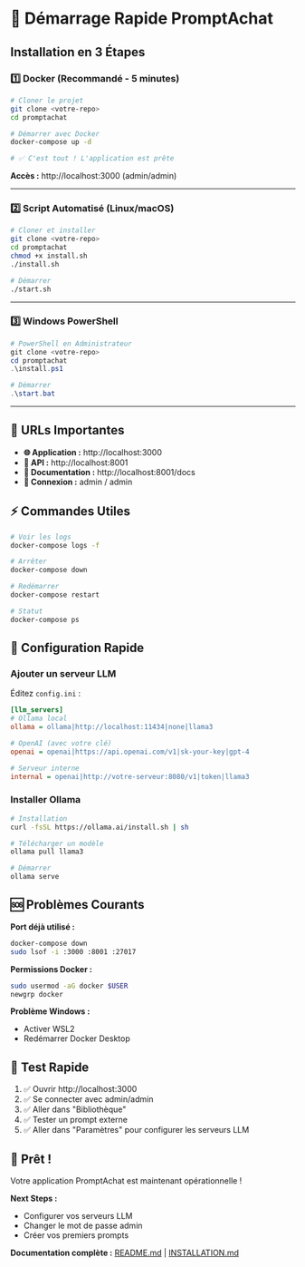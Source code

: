 # 🚀 Démarrage Rapide PromptAchat

## Installation en 3 Étapes

### 1️⃣ **Docker (Recommandé - 5 minutes)**

```bash
# Cloner le projet
git clone <votre-repo>
cd promptachat

# Démarrer avec Docker
docker-compose up -d

# ✅ C'est tout ! L'application est prête
```

**Accès :** http://localhost:3000 (admin/admin)

---

### 2️⃣ **Script Automatisé (Linux/macOS)**

```bash
# Cloner et installer
git clone <votre-repo>
cd promptachat
chmod +x install.sh
./install.sh

# Démarrer
./start.sh
```

---

### 3️⃣ **Windows PowerShell**

```powershell
# PowerShell en Administrateur
git clone <votre-repo>
cd promptachat
.\install.ps1

# Démarrer
.\start.bat
```

---

## 🎯 URLs Importantes

- **🌐 Application :** http://localhost:3000
- **🔌 API :** http://localhost:8001
- **📖 Documentation :** http://localhost:8001/docs
- **👤 Connexion :** admin / admin

## ⚡ Commandes Utiles

```bash
# Voir les logs
docker-compose logs -f

# Arrêter
docker-compose down

# Redémarrer
docker-compose restart

# Statut
docker-compose ps
```

## 🔧 Configuration Rapide

### Ajouter un serveur LLM

Éditez `config.ini` :

```ini
[llm_servers]
# Ollama local
ollama = ollama|http://localhost:11434|none|llama3

# OpenAI (avec votre clé)
openai = openai|https://api.openai.com/v1|sk-your-key|gpt-4

# Serveur interne
internal = openai|http://votre-serveur:8080/v1|token|llama3
```

### Installer Ollama

```bash
# Installation
curl -fsSL https://ollama.ai/install.sh | sh

# Télécharger un modèle
ollama pull llama3

# Démarrer
ollama serve
```

## 🆘 Problèmes Courants

**Port déjà utilisé :**
```bash
docker-compose down
sudo lsof -i :3000 :8001 :27017
```

**Permissions Docker :**
```bash
sudo usermod -aG docker $USER
newgrp docker
```

**Problème Windows :**
- Activer WSL2
- Redémarrer Docker Desktop

## 📱 Test Rapide

1. ✅ Ouvrir http://localhost:3000
2. ✅ Se connecter avec admin/admin
3. ✅ Aller dans "Bibliothèque"
4. ✅ Tester un prompt externe
5. ✅ Aller dans "Paramètres" pour configurer les serveurs LLM

## 🎉 Prêt !

Votre application PromptAchat est maintenant opérationnelle !

**Next Steps :**
- Configurer vos serveurs LLM
- Changer le mot de passe admin
- Créer vos premiers prompts

**Documentation complète :** [README.md](README.md) | [INSTALLATION.md](INSTALLATION.md)